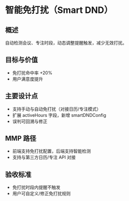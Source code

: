 # 智能免打扰（Smart DND）

## 概述

自动检测会议、专注时段，动态调整提醒触发，减少无效打扰。

## 目标与价值

- 免打扰命中率 +20%
- 用户满意度提升

## 主要设计点

- 支持手动与自动免打扰（对接日历/专注模式）
- 扩展 activeHours 字段，新增 smartDNDConfig
- 误判可回溯与修正

## MMP 路径

- 前端支持免打扰配置，后端支持智能检测
- 支持与第三方日历/专注 API 对接

## 验收标准

- 免打扰时段内提醒不触发
- 用户可自定义/修正免打扰规则
